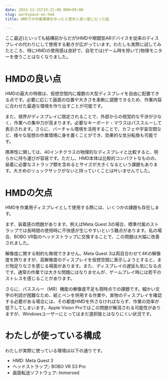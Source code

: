 ```yaml
---
date: 2024-12-15T19:21:00.000+09:00
slug: workspace-on-hmd
title: HMDでの作業環境を作ったら意外と良い感じだった話

---
```


ここ最近(といっても結構前からだが)HMDや眼鏡型ARデバイスを従来のディスプレイの代わりにして使用する動きが広がっています。わたしも実際に試してみたところ、特にHMDの使用感は良好で、自宅では(ゲーム時を除いて)物理モニターを使うことはなくなりました。


# HMDの良い点


HMDの最大の特徴は、仮想空間内に複数の大型ディスプレイを自由に配置できる点です。必要に応じて画面の位置や大きさを柔軟に調整できるため、作業内容に合わせた最適な環境を作り出すことが可能です。


また、視界がディスプレイに限定されることで、外部からの視覚的な干渉が少なく、作業への集中力が高まります。必要なキーボード・マウスはパススルーして表示されます。さらに、バーチャル環境を活用することで、カフェや宇宙空間など、様々な仮想の作業環境に身を置くことができ、効果的な気分転換も可能です。


携帯性に関しては、40インチクラスの物理的なディスプレイと比較すると、明らかに持ち運びが容易です。ただし、HMD本体は比較的コンパクトなものの、装着に必要なストラップ類を含めるとサイズが大きくなるという課題もあります。大きめのリュックサックがないと持っていくことは叶いませんでした。


# HMDの欠点


HMDを作業用ディスプレイとして使用する際には、いくつかの課題も存在します。


まず、装着感の問題があります。例えばMeta Quest 3の場合、標準付属のストラップでは長時間の使用時に不快感が生じやすいという難点があります。私の場合、BOBO VR製のヘッドストラップに交換することで、この問題は大幅に改善されました。


解像度に関する制約も無視できません。Meta Quest 3は両目合わせて4Kの解像度を誇りますが、高解像度のディスプレイを仮想空間に表示しようとすると、まだ物足りなさを感じる場面があります。また、ディスプレイの遅延も気になる点です。通常の作業では大きな問題にはなりませんが、ゲームプレイ時には若干のストレスを感じることがあります。


さらに、パススルー（MR）機能の解像度不足も現時点での課題です。細かい文字の判読が困難なため、紙とペンを併用する作業や、実物のディスプレイを確認する必要がある場合には、その都度HMDを外さなければならず、作業の効率が低下してしまいます。Apple Vision Proではこの問題が解消される可能性がありますが、Windowsユーザーにとってはまだ選択肢とはなりにくい状況です。


# わたしが使っている構成


わたしが実際に使っている環境は以下の通りです。

- HMD: Meta Quest 3
- ヘッドストラップ;: BOBO VR S3 Pro
- 画面転送ソフトウェア: Immersed
